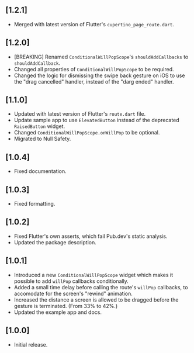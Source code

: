 ## [1.2.1]
- Merged with latest version of Flutter's `cupertino_page_route.dart`.
## [1.2.0]
- [BREAKING] Renamed `ConditionalWillPopScope`'s `shouldAddCallbacks` to `shouldAddCallback`.
- Changed all properties of `ConditionalWillPopScope` to be required.
- Changed the logic for dismissing the swipe back gesture on iOS to use the "drag cancelled" handler, instead of the "darg ended" handler.

## [1.1.0]

- Updated with latest version of Flutter's `route.dart` file.
- Update sample app to use `ElevatedButton` instead of the deprecated `RaisedButton` widget.
- Changed `ConditionalWillPopScope.onWillPop` to be optional.
- Migrated to Null Safety.

## [1.0.4]

- Fixed documentation.

## [1.0.3]

- Fixed formatting.

## [1.0.2]

- Fixed Flutter's own asserts, which fail Pub.dev's static analysis.
- Updated the package description.

## [1.0.1]

- Introduced a new `ConditionalWillPopScope` widget which makes it possible to add `willPop` callbacks conditionally.
- Added a small time delay before calling the route's `willPop` callbacks, to accomodate for the screen's "rewind" animation.
- Increased the distance a screen is allowed to be dragged before the gesture is terminated. (From 33% to 42%.)
- Updated the example app and docs.

## [1.0.0]

- Initial release.